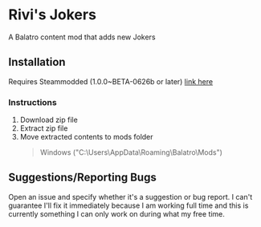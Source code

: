 # Rivi's Jokers

A Balatro content mod that adds new Jokers

## Installation

Requires Steammodded  (1.0.0~BETA-0626b or later) [link here](https://github.com/Steamodded/smods)

### Instructions
1. Download zip file
2. Extract zip file
3. Move extracted contents to mods folder
   > Windows ("C:\Users<USER>\AppData\Roaming\Balatro\Mods")

## Suggestions/Reporting Bugs

Open an issue and specify whether it's a suggestion or bug report. 
I can't guarantee I'll fix it immediately because I am working full time and this is currently something I can only work on during what my free time.

